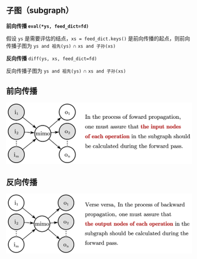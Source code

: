 ## 子图（subgraph）

**前向传播 `eval(*ys, feed_dict=fd)`**

假设 `ys` 是需要评估的结点，`xs = feed_dict.keys()` 是前向传播的起点，则前向传播子图为 `ys and 祖先(ys)` ∩ `xs and 子孙(xs)`

**反向传播** `diff(ys, xs, feed_dict=fd)`

反向传播子图为 `ys and 祖先(ys)` ∩ `xs and 子孙(xs) `

## 前向传播

![img](./摘要_image_01.png)

## 反向传播

![img](./摘要_image_02.png "反向传播")
